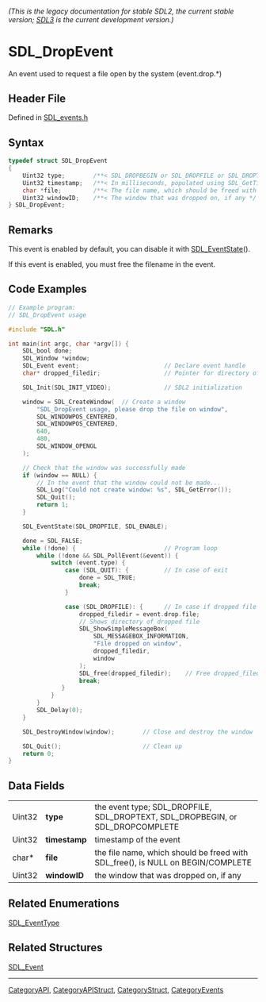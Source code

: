 ###### (This is the legacy documentation for stable SDL2, the current stable version; [SDL3](https://wiki.libsdl.org/SDL3/) is the current development version.)
# SDL_DropEvent

An event used to request a file open by the system (event.drop.*)

## Header File

Defined in [SDL_events.h](https://github.com/libsdl-org/SDL/blob/SDL2/include/SDL_events.h)

## Syntax

```c
typedef struct SDL_DropEvent
{
    Uint32 type;        /**< SDL_DROPBEGIN or SDL_DROPFILE or SDL_DROPTEXT or SDL_DROPCOMPLETE */
    Uint32 timestamp;   /**< In milliseconds, populated using SDL_GetTicks() */
    char *file;         /**< The file name, which should be freed with SDL_free(), is NULL on begin/complete */
    Uint32 windowID;    /**< The window that was dropped on, if any */
} SDL_DropEvent;
```

## Remarks

This event is enabled by default, you can disable it with
[SDL_EventState](SDL_EventState)().

If this event is enabled, you must free the filename in the event.

## Code Examples

```c++
// Example program:
// SDL_DropEvent usage

#include "SDL.h"

int main(int argc, char *argv[]) {
    SDL_bool done;
    SDL_Window *window;
    SDL_Event event;                        // Declare event handle
    char* dropped_filedir;                  // Pointer for directory of dropped file

    SDL_Init(SDL_INIT_VIDEO);               // SDL2 initialization

    window = SDL_CreateWindow(  // Create a window
        "SDL_DropEvent usage, please drop the file on window",
        SDL_WINDOWPOS_CENTERED,
        SDL_WINDOWPOS_CENTERED,
        640,
        480,
        SDL_WINDOW_OPENGL
    );

    // Check that the window was successfully made
    if (window == NULL) {
        // In the event that the window could not be made...
        SDL_Log("Could not create window: %s", SDL_GetError());
        SDL_Quit();
        return 1;
    }

    SDL_EventState(SDL_DROPFILE, SDL_ENABLE);

    done = SDL_FALSE;
    while (!done) {                         // Program loop
        while (!done && SDL_PollEvent(&event)) {
            switch (event.type) {
                case (SDL_QUIT): {          // In case of exit
                    done = SDL_TRUE;
                    break;
                }

                case (SDL_DROPFILE): {      // In case if dropped file
                    dropped_filedir = event.drop.file;
                    // Shows directory of dropped file
                    SDL_ShowSimpleMessageBox(
                        SDL_MESSAGEBOX_INFORMATION,
                        "File dropped on window",
                        dropped_filedir,
                        window
                    );
                    SDL_free(dropped_filedir);    // Free dropped_filedir memory
                    break;
               }
            }
        }
        SDL_Delay(0);
    }

    SDL_DestroyWindow(window);        // Close and destroy the window

    SDL_Quit();                       // Clean up
    return 0;
}
```

## Data Fields

|        |               |                                                                                 |
| ------ | ------------- | ------------------------------------------------------------------------------- |
| Uint32 | **type**      | the event type; SDL_DROPFILE, SDL_DROPTEXT, SDL_DROPBEGIN, or SDL_DROPCOMPLETE  |
| Uint32 | **timestamp** | timestamp of the event                                                          |
| char*  | **file**      | the file name, which should be freed with SDL_free(), is NULL on BEGIN/COMPLETE |
| Uint32 | **windowID**  | the window that was dropped on, if any                                          |

## Related Enumerations

[SDL_EventType](SDL_EventType)

## Related Structures

[SDL_Event](SDL_Event)

----
[CategoryAPI](CategoryAPI), [CategoryAPIStruct](CategoryAPIStruct), [CategoryStruct](CategoryStruct), [CategoryEvents](CategoryEvents)


